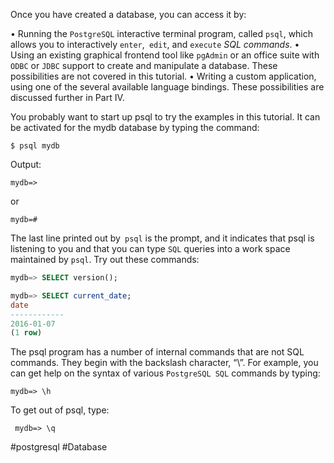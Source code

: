 Once you have created a database, you can access it by:

• Running the `PostgreSQL` interactive terminal program, called `psql`, which allows you to interactively `enter`,` edit`, and `execute` *SQL commands*. 
• Using an existing graphical frontend tool like `pgAdmin` or an office suite with `ODBC` or `JDBC` support to create and manipulate a database. These possibilities are not covered in this tutorial. 
• Writing a custom application, using one of the several available language bindings. These possibilities are discussed further in Part IV.

You probably want to start up psql to try the examples in this tutorial. It can be activated for the mydb database by typing the command:

```shell
$ psql mydb
```

Output:
``` shell
mydb=>
```
or
```shell
mydb=#
```

The last line printed out by` psql` is the prompt, and it indicates that psql is listening to you and that you can type `SQL` queries into a work space maintained by `psql`. Try out these commands:


```SQL
mydb=> SELECT version();
```

```SQL
mydb=> SELECT current_date; 
date
------------ 
2016-01-07 
(1 row)
```

The psql program has a number of internal commands that are not SQL commands. They begin with the backslash character, “\”. For example, you can get help on the syntax of various `PostgreSQL SQL` commands by typing:

```shell
mydb=> \h
```

To get out of psql, type:

```shell
 mydb=> \q
```


#postgresql #Database 